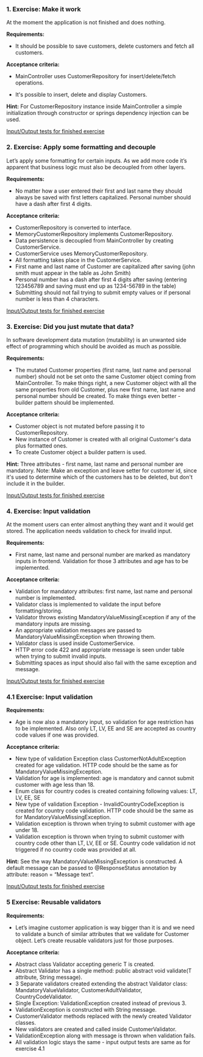 ### 1. Exercise: Make it work
At the moment the application is not finished and does nothing.

**Requirements:**

* It should be possible to save customers, delete customers and fetch all customers.

**Acceptance criteria:**

* MainController uses CustomerRepository for insert/delete/fetch operations.

* It's possible to insert, delete and display Customers.

**Hint:** For CustomerRepository instance inside MainController a simple initialization through constructor or springs dependency injection can be used.

[Input/Output tests for finished exercise](https://bitbucket.org/enorkus/images/src/master/exercise-1-solution-io.md)

### 2. Exercise: Apply some formatting and decouple
Let’s apply some formatting for certain inputs. As we add more code it’s apparent that business logic must also be decoupled from other layers.

**Requirements:**

* No matter how a user entered their first and last name they should always be saved with first letters capitalized. Personal number should have a dash after first 4 digits.

**Acceptance criteria:**

* CustomerRepository is converted to interface.
* MemoryCustomerRepository implements CustomerRepository.
* Data persistence is decoupled from MainController by creating CustomerService. 
* CustomerService uses MemoryCustomerRepository.
* All formatting takes place in the CustomerService.
* First name and last name of Customer are capitalized after saving (john smith must appear in the table as John Smith)
* Personal number has a dash after first 4 digits after saving (entering 123456789 and saving must end up as 1234-56789 in the table)
* Submitting should not fail trying to submit empty values or if personal number is less than 4 characters.

[Input/Output tests for finished exercise](https://bitbucket.org/enorkus/images/src/master/exercise-2-solution-io.md)

### 3. Exercise: Did you just mutate that data?
In software development data mutation (mutability) is an unwanted side effect of programming which should be avoided as much as possible.

**Requirements:**

* The mutated Customer properties (first name, last name and personal number) should not be set onto the same Customer object coming from MainController. To make things right, a new Customer object with all the same properties from old Customer, plus new first name, last name and personal number should be created. To make things even better - builder pattern should be implemented.

**Acceptance criteria:**

* Customer object is not mutated before passing it to CustomerRepository.
* New instance of Customer is created with all original Customer's data plus formatted ones.
* To create Customer object a builder pattern is used.

**Hint:** Three attributes - first name, last name and personal number are mandatory. 
Note: Make an exception and leave setter for customer id, since it's used to determine which of the customers has to be deleted, but don't include it in the builder.

[Input/Output tests for finished exercise](https://bitbucket.org/enorkus/images/src/master/exercise-3-solution-io.md)

### 4. Exercise: Input validation
At the moment users can enter almost anything they want and it would get stored. The application needs validation to check for invalid input.

**Requirements:**

* First name, last name and personal number are marked as mandatory inputs in frontend. Validation for those 3 attributes and age has to be implemented.

**Acceptance criteria:**

* Validation for mandatory attributes: first name, last name and personal number is implemented.
* Validator class is implemented to validate the input before formatting/storing.
* Validator throws existing MandatoryValueMissingException if any of the mandatory inputs are missing.
* An appropriate validation messages are passed to MandatoryValueMissingException when throwing them.
* Validator class is used inside CustomerService.
* HTTP error code 422 and appropriate message is seen under table when trying to submit invalid inputs.
* Submitting spaces as input should also fail with the same exception and message.

[Input/Output tests for finished exercise](https://bitbucket.org/enorkus/images/src/master/exercise-4-solution-io.md)

### 4.1 Exercise: Input validation

**Requirements:**
* Age is now also a mandatory input, so validation for age restriction has to be implemented. Also only LT, LV, EE and SE are accepted as country code values if one was provided.

**Acceptance criteria:**

* New type of validation Exception class CustomerNotAdultException created for age validation. HTTP code should be the same as for MandatoryValueMissingException.
* Validation for age is implemented: age is mandatory and cannot submit customer with age less than 18.
* Enum class for country codes is created containing following values: LT, LV, EE, SE
* New type of validation Exception - InvalidCountryCodeException is created for country code validation. HTTP code should be the same as for MandatoryValueMissingException.
* Validation exception is thrown when trying to submit customer with age under 18.
* Validation exception is thrown when trying to submit customer with country code other than LT, LV, EE or SE. Country code validation id not triggered if no country code was provided at all.

**Hint:** See the way MandatoryValueMissingException is constructed. A default message can be passed to @ResponseStatus annotation by attribute: reason = “Message text”.

[Input/Output tests for finished exercise](https://bitbucket.org/enorkus/images/src/master/exercise-4.1-solution-io.md)

### 5 Exercise: Reusable validators

**Requirements:**
* Let’s imagine customer application is way bigger than it is and we need to validate a bunch of similar attributes that we validate for Customer object. Let’s create reusable validators just for those purposes.

**Acceptance criteria:**

* Abstract class Validator<T> accepting generic T is created.
* Abstract Validator has a single method: public abstract void validate(T attribute, String message).
* 3 Separate validators created extending the abstract Validator class: MandatoryValueValidator, CustomerAdultValidator, CountryCodeValidator.
* Single Exception: ValidationException created instead of previous 3.
* ValidationException is constructed with String message.
* CustomerValidator methods replaced with the newly created Validator classes.
* New validators are created and called inside CustomerValidator.
* ValidationException along with message is thrown when validation fails.
* All validation logic stays the same - input output tests are same as for exercise 4.1


